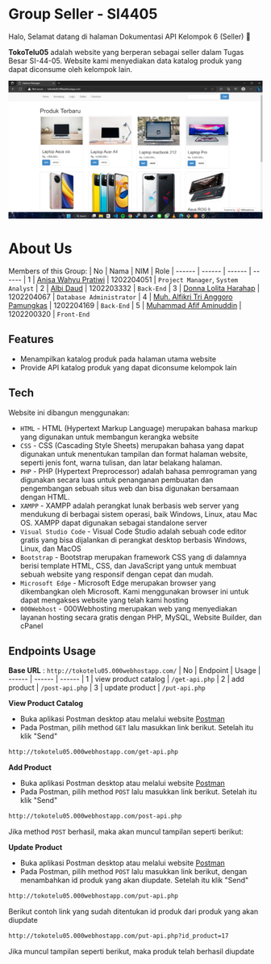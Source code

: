 # Group Seller - SI4405
Halo, Selamat datang di halaman Dokumentasi API Kelompok 6 (Seller) 👋 

**TokoTelu05** adalah website yang berperan sebagai seller dalam Tugas Besar SI-44-05. Website kami menyediakan data katalog produk yang dapat diconsume oleh kelompok lain.

![preview](https://github.com/albidaud/TokoTelu05-Seller/blob/main/asset/LandingPage.png)



# About Us
Members of this Group:
| No | Nama | NIM | Role
| ------ | ------ | ------ | ------
| 1 | [Anisa Wahyu Pratiwi](https://www.instagram.com/anisawpr_/) | 1202204051 | ``Project Manager``, ``System Analyst``
| 2 | [Albi Daud](https://www.instagram.com/the.dwd/) | 1202203332 | ``Back-End``
| 3 | [Donna Lolita Harahap](https://www.instagram.com/donalolitaaaa/) | 1202204067 | ``Database Administrator``
| 4 | [Muh. Alfikri Tri Anggoro Pamungkas](https://www.instagram.com/mhmmd_alfikri05/) | 1202204169 | ``Back-End``
| 5 | [Muhammad Afif Aminuddin](https://www.instagram.com/afifld/) | 1202200320 | ``Front-End``

## Features

- Menampilkan katalog produk pada halaman utama website
- Provide API katalog produk yang dapat diconsume kelompok lain

## Tech

Website ini dibangun menggunakan:


- `HTML` - HTML (Hypertext Markup Language) merupakan bahasa markup yang digunakan untuk membangun kerangka website
- `CSS` - CSS (Cascading Style Sheets) merupakan bahasa yang dapat digunakan untuk menentukan tampilan dan format halaman website, seperti jenis font, warna tulisan, dan latar belakang halaman.
- `PHP` - PHP (Hypertext Preprocessor) adalah bahasa pemrograman yang digunakan secara luas untuk penanganan pembuatan dan pengembangan sebuah situs web dan bisa digunakan bersamaan dengan HTML.
- `XAMPP` - XAMPP adalah perangkat lunak berbasis web server yang mendukung di berbagai sistem operasi, baik Windows, Linux, atau Mac OS. XAMPP dapat digunakan sebagai standalone server
- `Visual Studio Code` - Visual Code Studio adalah sebuah code editor gratis yang bisa dijalankan di perangkat desktop berbasis Windows, Linux, dan MacOS
- `Bootstrap` - Bootstrap merupakan framework CSS yang di dalamnya berisi template HTML, CSS, dan JavaScript yang untuk membuat sebuah website yang responsif dengan cepat dan mudah.
- `Microsoft Edge` - Microsoft Edge merupakan browser yang dikembangkan oleh Microsoft. Kami menggunakan browser ini untuk dapat mengakses website yang telah kami hosting
- `000Webhost` - 000Webhosting merupakan web yang menyediakan layanan hosting secara gratis dengan PHP, MySQL, Website Builder, dan cPanel

## Endpoints Usage
**Base URL** :  `http://tokotelu05.000webhostapp.com/`
| No | Endpoint | Usage
| ------ | ------ | ------
| 1 | view product catalog | `/get-api.php` 
| 2 | add product | `/post-api.php`
| 3 | update product | `/put-api.php` 

**View Product Catalog**
- Buka aplikasi Postman desktop atau melalui website [Postman](postman.com)
- Pada Postman, pilih method ``GET`` lalu masukkan link berikut. Setelah itu klik "Send"
 ```sh
http://tokotelu05.000webhostapp.com/get-api.php
```

**Add Product**
- Buka aplikasi Postman desktop atau melalui website [Postman](postman.com)
- Pada Postman, pilih method ``POST`` lalu masukkan link berikut. Setelah itu klik "Send"
 ```sh
http://tokotelu05.000webhostapp.com/post-api.php
```

Jika method ``POST`` berhasil, maka akan muncul tampilan seperti berikut:

**Update Product**
- Buka aplikasi Postman desktop atau melalui website [Postman](postman.com)
- Pada Postman, pilih method ``POST`` lalu masukkan link berikut, dengan menambahkan id produk yang akan diupdate. Setelah itu klik "Send"
 ```sh
http://tokotelu05.000webhostapp.com/put-api.php
```
Berikut contoh link yang sudah ditentukan id produk dari produk yang akan diupdate
 ```sh
http://tokotelu05.000webhostapp.com/put-api.php?id_product=17
```

Jika muncul tampilan seperti berikut, maka produk telah berhasil diupdate
